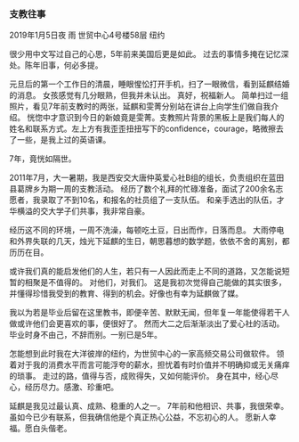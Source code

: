 ### 支教往事

2019年1月5日夜 雨 世贸中心4号楼58层 纽约


很少用中文写过自己的心思，5年前来美国后更是如此。
过去的事情多掩在记忆深处。陈年旧事，何必多提。

元旦后的第一个工作日的清晨，睡眼惺忪打开手机，扫了一眼微信，看到延麒结婚的消息。
女孩感觉有几分眼熟，但我并未认出。
真好，祝福新人。
简单扫过一组照片，看见7年前支教时的两张，延麒和雯菁分别站在讲台上向学生们做自我介绍。
恍惚中才意识到今日的新娘竟是雯菁。支教照片背景的黑板上是我们每人的姓名和联系方式。左上方有我歪歪扭扭写下的confidence，courage，略微擦去了一些，是我上过的英语课。

7年，竟恍如隔世。

2011年7月，大一暑期，我是西安交大唐仲英爱心社B组的组长，负责组织在蓝田县葛牌乡为期一周的支教活动。
经历了数个礼拜的忙碌准备，面试了200余名志愿者，我录取了不到10名，和报名的社员组了一支队伍。
和亲手选出的队伍，才华横溢的交大学子们共事，我非常自豪。

经历这不同的环境，一周不洗澡，每顿吃土豆，日出而作，日落而息。
大雨停电和外界失联的几天，烛光下延麒的生日，朝思暮想的数学题，依依不舍的离别，都历历在目。

或许我们真的能启发他们的人生，若只有一人因此而走上不同的道路，又怎能说短暂的相聚是不值得的。
对他们，对我们。
这是我初次觉得自己能做的其实很多，并懂得珍惜我受到的教育、得到的机会。好像也有幸为延麒做了媒。

我以为若是毕业后留在这里教书，即便辛苦、默默无闻，但年复一年能使得若干人做或许他们会更喜欢的事，便很好了。
然而大二之后渐渐淡出了爱心社的活动。毕业时身不由己，不辞而别。一别已是5年。

怎能想到此时我在大洋彼岸的纽约，为世贸中心的一家高频交易公司做软件。
领着对于我的消费水平而言可能浮夸的薪水，担忧着有时价值并不明确抑或无关痛痒的琐事。
走过的路，值得与否，成败得失，又如何能评价。
身在其中，经心尽心，经历尽力。感激、珍重吧。

延麒是我见过最认真、成熟、稳重的人之一。
7年前和他相识、共事，我很荣幸。
虽如今已少有联系，但我确信他是个真正热心公益，不忘初心的人。
愿新人幸福。愿白头偕老。
